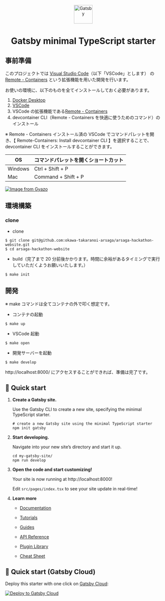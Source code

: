 <p align="center">
  <a href="https://www.gatsbyjs.com/?utm_source=starter&utm_medium=readme&utm_campaign=minimal-starter-ts">
    <img alt="Gatsby" src="https://www.gatsbyjs.com/Gatsby-Monogram.svg" width="60" />
  </a>
</p>
<h1 align="center">
  Gatsby minimal TypeScript starter
</h1>

## 事前準備

このプロジェクトでは [Visual Studio Code](https://azure.microsoft.com/ja-jp/products/visual-studio-code/)（以下「VSCode」とします） の [Remote - Containers](https://marketplace.visualstudio.com/items?itemName=ms-vscode-remote.remote-containers) という拡張機能を用いた開発を行います。

お使いの環境に、以下のものを全てインストールしておく必要があります。

1. [Docker Desktop](https://www.docker.com/products/docker-desktop/)
2. [VSCode](https://azure.microsoft.com/ja-jp/products/visual-studio-code/)
3. VSCode の拡張機能である[Remote - Containers](https://marketplace.visualstudio.com/items?itemName=ms-vscode-remote.remote-containers)
4. devcontainer CLI（Remote - Containers を快適に使うためのコマンド）のインストール

※ Remote - Containers インストール済の VSCode でコマンドパレットを開き、【 Remote-Containers: Install devcontainer CLI 】を選択することで、devcontainer CLI をインストールすることができます。

| OS      | コマンドパレットを開くショートカット |
| ------- | ------------------------------------ |
| Windows | Ctrl + Shift + P                     |
| Mac     | Command + Shift + P                  |

[![Image from Gyazo](https://i.gyazo.com/67aa0144780fc9b7fc6593b7b957c7ac.png)](https://gyazo.com/67aa0144780fc9b7fc6593b7b957c7ac)

## 環境構築

### clone

- clone

```
$ git clone git@github.com:okawa-takaranoi-arsaga/arsaga-hackathon-website.git
$ cd arsaga-hackathon-website
```

- build（完了まで 20 分前後かかります。時間に余裕があるタイミングで実行していただくようお願いいたします。）

```
$ make init
```

## 開発

※ make コマンドは全てコンテナの外で叩く想定です。

- コンテナの起動

```
$ make up
```

- VSCode 起動

```
$ make open
```

- 開発サーバーを起動

```
$ make develop
```

http://localhost:8000/ にアクセスすることができれば、準備は完了です。

## 🚀 Quick start

1.  **Create a Gatsby site.**

    Use the Gatsby CLI to create a new site, specifying the minimal TypeScript starter.

    ```shell
    # create a new Gatsby site using the minimal TypeScript starter
    npm init gatsby
    ```

2.  **Start developing.**

    Navigate into your new site’s directory and start it up.

    ```shell
    cd my-gatsby-site/
    npm run develop
    ```

3.  **Open the code and start customizing!**

    Your site is now running at http://localhost:8000!

    Edit `src/pages/index.tsx` to see your site update in real-time!

4.  **Learn more**

    - [Documentation](https://www.gatsbyjs.com/docs/?utm_source=starter&utm_medium=readme&utm_campaign=minimal-starter-ts)

    - [Tutorials](https://www.gatsbyjs.com/tutorial/?utm_source=starter&utm_medium=readme&utm_campaign=minimal-starter-ts)

    - [Guides](https://www.gatsbyjs.com/tutorial/?utm_source=starter&utm_medium=readme&utm_campaign=minimal-starter-ts)

    - [API Reference](https://www.gatsbyjs.com/docs/api-reference/?utm_source=starter&utm_medium=readme&utm_campaign=minimal-starter-ts)

    - [Plugin Library](https://www.gatsbyjs.com/plugins?utm_source=starter&utm_medium=readme&utm_campaign=minimal-starter-ts)

    - [Cheat Sheet](https://www.gatsbyjs.com/docs/cheat-sheet/?utm_source=starter&utm_medium=readme&utm_campaign=minimal-starter-ts)

## 🚀 Quick start (Gatsby Cloud)

Deploy this starter with one click on [Gatsby Cloud](https://www.gatsbyjs.com/cloud/):

[<img src="https://www.gatsbyjs.com/deploynow.svg" alt="Deploy to Gatsby Cloud">](https://www.gatsbyjs.com/dashboard/deploynow?url=https://github.com/gatsbyjs/gatsby-starter-minimal-ts)
